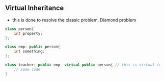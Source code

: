 ## Virtual Inheritance

- this is done to resolve the classic problem, Diamond problem 
```cpp
class person{
    int property;
};

class emp: public person{
    int something;
};

class teacher: public emp, virtual public person{ // this is virtual inheritance, this will only include those things which are not there in the base class EMP
    // some code 
}
```